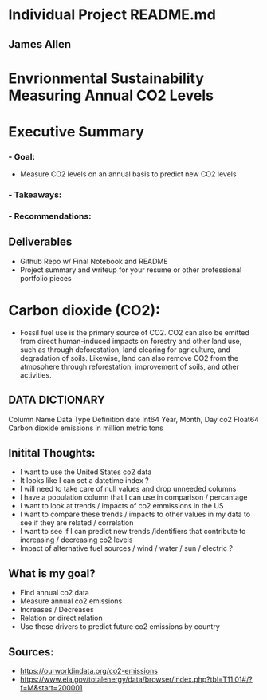 # Individual Project README.md

## James Allen 

# Envrionmental Sustainability Measuring Annual CO2 Levels

# Executive Summary
### - Goal: 
   - Measure CO2 levels on an annual basis to predict new CO2 levels

### - Takeaways:

### - Recommendations:

## Deliverables

- Github Repo w/ Final Notebook and README
- Project summary and writeup for your resume or other professional portfolio pieces

# Carbon dioxide (CO2): 
- Fossil fuel use is the primary source of CO2. CO2 can also be emitted from direct human-induced impacts on forestry and other land use, such as through deforestation, land clearing for agriculture, and degradation of soils. Likewise, land can also remove CO2 from the atmosphere through reforestation, improvement of soils, and other activities.

## DATA DICTIONARY
Column Name	Data Type	Definition
date	Int64	Year, Month, Day
co2	Float64	Carbon dioxide emissions in million metric tons



## Initital Thoughts:
- I want to use the United States co2 data
- It looks like I can set a datetime index ?
- I will need to take care of null values and drop unneeded columns
- I have a population column that I can use in comparison / percantage
- I want to look at trends / impacts of co2 emmissions in the US
- I want to compare these trends / impacts to other values in my data to see if they are related / correlation
- I want to see if I can predict new trends /identifiers that contribute to increasing / decreasing co2 levels
- Impact of alternative fuel sources / wind / water / sun / electric ?


## What is my goal?
- Find annual co2 data
- Measure annual co2 emissions
- Increases / Decreases
- Relation or direct relation
- Use these drivers to predict future co2 emissions by country

## Sources:
- https://ourworldindata.org/co2-emissions
- https://www.eia.gov/totalenergy/data/browser/index.php?tbl=T11.01#/?f=M&start=200001